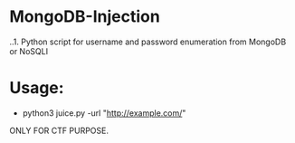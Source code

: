 # MongoDB-Injection
..1. Python script for username and password enumeration from MongoDB or NoSQLI

# Usage:
* python3 juice.py -url "http://example.com/"

ONLY FOR CTF PURPOSE.
